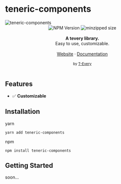 # teneric-components


 <img alt="teneric-components" src="https://i.imgur.com/XIX7gqb.png"/>

<div align="center">
    <img src="https://badgen.net/npm/v/@t-every/teneric-components" alt="NPM Version" />
    <img src="https://badgen.net/bundlephobia/minzip/@t-every/teneric-components" alt="minzipped size"/>
</div>
<br />
<div align="center"><strong>A tevery library.</strong></div>
<div align="center">Easy to use, customizable.</div>
<br />
<div align="center">
<a href="#">Website</a> 
<span> · </span>
<a href="#">Documentation</a> 
</div>

<br />
<div align="center">
  <sub>by <a href="https://www.t-every.com">T-Every</a></sub>
</div>

<br />

## Features

- ✅ **Customizable**

## Installation

yarn

```
yarn add teneric-components
```

npm

```
npm install teneric-components
```

## Getting Started

soon...
